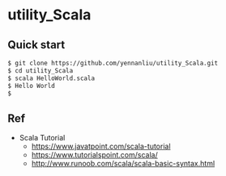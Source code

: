 # utility_Scala

## Quick start

```bash
$ git clone https://github.com/yennanliu/utility_Scala.git
$ cd utility_Scala
$ scala HelloWorld.scala 
$ Hello World
$ 
```

## Ref 
- Scala Tutorial  
	- https://www.javatpoint.com/scala-tutorial
	- https://www.tutorialspoint.com/scala/
	- http://www.runoob.com/scala/scala-basic-syntax.html

